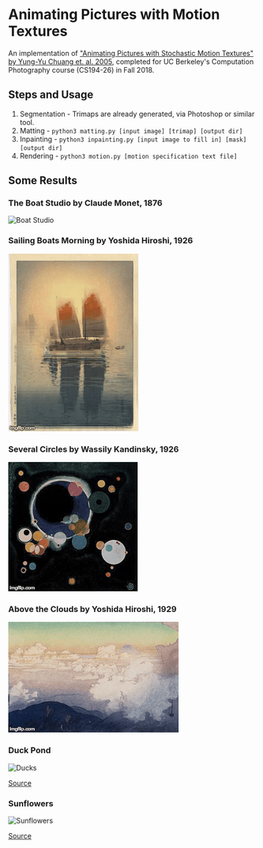 # Animating Pictures with Motion Textures

An implementation of ["Animating Pictures with Stochastic Motion Textures" by Yung-Yu Chuang et. al. 2005](http://grail.cs.washington.edu/projects/StochasticMotionTextures/), completed for UC Berkeley's Computation Photography course (CS194-26) in Fall 2018. 

## Steps and Usage

1. Segmentation - Trimaps are already generated, via Photoshop or similar tool.
2. Matting - `python3 matting.py [input image] [trimap] [output dir]`
3. Inpainting - `python3 inpainting.py [input image to fill in] [mask] [output dir]`
4. Rendering - `python3 motion.py [motion specification text file]`

## Some Results

### The Boat Studio by Claude Monet, 1876

![Boat Studio](gifs/boatstudio.gif)

### Sailing Boats Morning by Yoshida Hiroshi, 1926

![Sailing Boats](gifs/sailingboat.gif)

### Several Circles by Wassily Kandinsky, 1926

![Circles](gifs/circles.gif)

### Above the Clouds by Yoshida Hiroshi, 1929

![Clouds](gifs/clouds.gif)

### Duck Pond

![Ducks](gifs/ducks.gif)

[Source](https://community.glwb.net/gallery/index.php/Lorain-County-Summer-Photos/Duck-Pond-Fall-4)

### Sunflowers

![Sunflowers](gifs/sunflowers.gif)

[Source](https://www.readingeagle.com/news/article/elverson-sunflower-field-a-sunny-spot-in-a-sometimes-dark-world)

